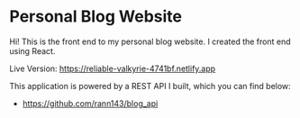 # Personal Blog Website

Hi! This is the front end to my personal blog website. 
I created the front end using React.

Live Version: https://reliable-valkyrie-4741bf.netlify.app

This application is powered by a REST API I built, which you can find below:
  - https://github.com/rann143/blog_api
